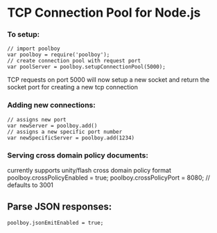TCP Connection Pool for Node.js
===

### To setup:
	// import poolboy
	var poolboy = require('poolboy');
	// create connection pool with request port
	var poolServer = poolboy.setupConnectionPool(5000);
	
TCP requests on port 5000 will now setup a new socket and return the socket port for creating a new tcp connection

### Adding new connections:
	// assigns new port
	var newServer = poolboy.add()
	// assigns a new specific port number
	var newSpecificServer = poolboy.add(1234)
	
### Serving cross domain policy documents:
currently supports unity/flash cross domain policy format
	poolboy.crossPolicyEnabled = true;
	poolboy.crossPolicyPort = 8080; // defaults to 3001

## Parse JSON responses:
	poolboy.jsonEmitEnabled = true;